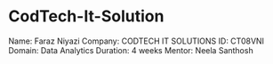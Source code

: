 # CodTech-It-Solution
Name: Faraz Niyazi
Company: CODTECH IT SOLUTIONS
ID: CT08VNI
Domain: Data Analytics
Duration: 4 weeks
Mentor: Neela Santhosh
